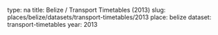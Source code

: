 type: na
title: Belize / Transport Timetables (2013)
slug: places/belize/datasets/transport-timetables/2013
place: belize
dataset: transport-timetables
year: 2013
